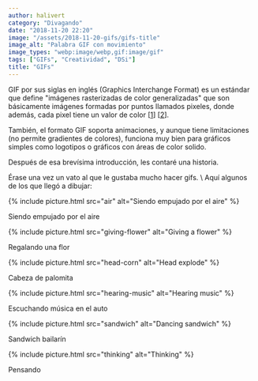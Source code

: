 ```yaml
---
author: halivert
category: "Divagando"
date: "2018-11-20 22:20"
image: "/assets/2018-11-20-gifs/gifs-title"
image_alt: "Palabra GIF con movimiento"
image_types: "webp:image/webp,gif:image/gif"
tags: ["GIFs", "Creatividad", "DSi"]
title: "GIFs"
---
```


GIF por sus siglas en inglés (Graphics Interchange Format) es un estándar que
define "imágenes rasterizadas de color generalizadas" que son básicamente
imágenes formadas por puntos llamados pixeles, donde además, cada pixel tiene un
valor de color \[[1][1]\] \[[2][2]\].

<!-- Seguir leyendo -->

También, el formato GIF soporta animaciones, y aunque tiene limitaciones (no
permite gradientes de colores), funciona muy bien para gráficos simples como
logotipos o gráficos con áreas de color solido.

Después de esa brevísima introducción, les contaré una historia.

Érase una vez un vato al que le gustaba mucho hacer gifs. \\
Aquí algunos de los que llegó a dibujar:

<div
  class="has-text-centered box art-gallery"
  style="background-image: url(/img/backgrounds/red-velvet.webp)">
  <p class="image-container box" markdown="1">
    {%
      include picture.html
        src="air"
        alt="Siendo empujado por el aire"
    %}
  </p>
  <p class="is-italic has-background-white image-art-title">
    Siendo empujado por el aire
  </p>
</div>

<div
  class="has-text-centered box art-gallery"
  style="background-image: url(/img/backgrounds/blue-velvet.webp)">
  <p class="image-container box" markdown="1">
    {%
      include picture.html
        src="giving-flower"
        alt="Giving a flower"
    %}
  </p>
  <p class="is-italic has-background-white image-art-title">
    Regalando una flor
  </p>
</div>

<div
  class="has-text-centered box art-gallery"
  style="background-image: url(/img/backgrounds/purple-velvet.webp)">
  <p class="image-container box" markdown="1">
    {%
      include picture.html
        src="head-corn"
        alt="Head explode"
    %}
  </p>
  <p class="is-italic has-background-white image-art-title">
    Cabeza de palomita
  </p>
</div>

<div
  class="has-text-centered box art-gallery"
  style="background-image: url(/img/backgrounds/green-velvet.webp)">
  <p class="image-container box" markdown="1">
    {%
      include picture.html
        src="hearing-music"
        alt="Hearing music"
    %}
  </p>
  <p class="is-italic has-background-white image-art-title">
    Escuchando música en el auto
  </p>
</div>

<div
  class="has-text-centered box art-gallery"
  style="background-image: url(/img/backgrounds/purple-velvet.webp)">
  <p class="image-container box" markdown="1">
    {%
      include picture.html
        src="sandwich"
        alt="Dancing sandwich"
    %}
  </p>
  <p class="is-italic has-background-white image-art-title">
    Sandwich bailarín
  </p>
</div>

<div
  class="has-text-centered box art-gallery"
  style="background-image: url(/img/backgrounds/blue-velvet.webp)">
  <p class="image-container box" markdown="1">
    {%
      include picture.html
        src="thinking"
        alt="Thinking"
    %}
  </p>
  <p class="is-italic has-background-white image-art-title">
    Pensando
  </p>
</div>

[1]: https://www.w3.org/Graphics/GIF/spec-gif87.txt
[2]: https://support.99designs.com/hc/es/articles/204761835--Qué-son-los-vectores-y-las-imagenes-rasterizadas-Cuándo-debería-usarlas-
